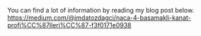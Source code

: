 You can find a lot of information by reading my blog post below.
https://medium.com/@imdatozdagci/naca-4-basamakli-kanat-profi%CC%87lleri%CC%87-f3f0171e0938
